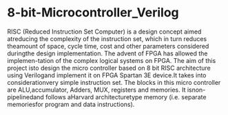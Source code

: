 # 8-bit-Microcontroller_Verilog

RISC  (Reduced  Instruction  Set  Computer)  is  a  design  concept  aimed  atreducing  the  complexity  of  the  instruction  set,  which  in  turn  reduces  theamount  of  space,  cycle  time,  cost  and  other  parameters  considered  duringthe design implementation.  The advent of FPGA has allowed the implemen-tation of the complex logical systems on FPGA. The aim of this project isto design the micro controller based on 8 bit RISC architecture using Verilogand  implement  it  on  FPGA  Spartan  3E  device.It  takes  into  considerationvery  simple  instruction  set.   The  blocks  in  this  micro  controller  are  ALU,accumulator,  Adders,  MUX, registers and memories.  It isnon-pipelinedand follows aHarvard architecturetype memory (i.e.  separate memoriesfor program and data instructions).
